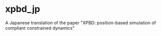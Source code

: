 # xpbd_jp
A Japanese translation of the paper "XPBD: position-based simulation of compliant constrained dynamics"
